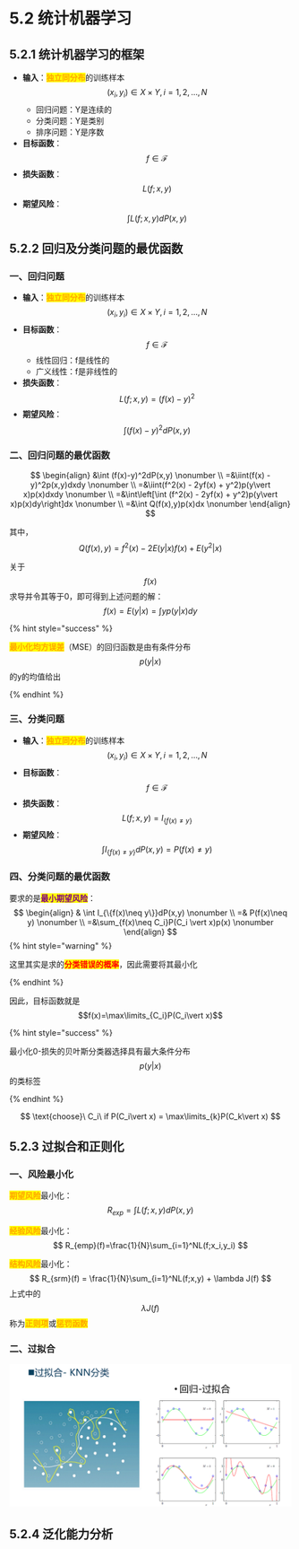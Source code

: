 # 5.2 统计机器学习

## 5.2.1 统计机器学习的框架

- **输入**：<mark style="color:orange;">**独立同分布**</mark>的训练样本$$(x_i,y_i)\in X\times Y,i=1,2,\dots,N$$
  - 回归问题：Y是连续的
  - 分类问题：Y是类别
  - 排序问题：Y是序数
- **目标函数**：$$f\in \mathcal{F}$$
- **损失函数**：$$L(f;x,y)$$
- **期望风险**：$$\int L(f;x,y)dP(x,y)$$



## 5.2.2 回归及分类问题的最优函数

### 一、回归问题

- **输入**：<mark style="color:orange;">**独立同分布**</mark>的训练样本$$(x_i,y_i)\in X\times Y,i=1,2,\dots,N$$
- **目标函数**：$$f\in \mathcal{F}$$
  - 线性回归：f是线性的
  - 广义线性：f是非线性的
- **损失函数**：$$L(f;x,y)=(f(x)-y)^2$$
- **期望风险**：$$\int (f(x)-y)^2dP(x,y)$$



### 二、回归问题的最优函数

$$
\begin{align}
&\int (f(x)-y)^2dP(x,y) \nonumber
\\
=&\iint(f(x) - y)^2p(x,y)dxdy \nonumber
\\
=&\iint(f^2(x) - 2yf(x) + y^2)p(y\vert x)p(x)dxdy \nonumber
\\
=&\int\left[\int (f^2(x) - 2yf(x) + y^2)p(y\vert x)p(x)dy\right]dx \nonumber
\\
=&\int Q(f(x),y)p(x)dx \nonumber
\end{align}
$$

其中，$$Q(f(x),y)=f^2(x)-2E(y\vert x)f(x) + E(y^2\vert x)$$

关于$$f(x)$$求导并令其等于0，即可得到上述问题的解：
$$
f(x) = E(y\vert x)=\int yp(y\vert x)dy
$$


{% hint style="success" %}

<mark style="color:orange;">**最小化均方误差**</mark>（MSE）的回归函数是由有条件分布$$p(y\vert x)$$的y的均值给出

{% endhint %}



### 三、分类问题

- **输入**：<mark style="color:orange;">**独立同分布**</mark>的训练样本$$(x_i,y_i)\in X\times Y,i=1,2,\dots,N$$
- **目标函数**：$$f\in \mathcal{F}$$
- **损失函数**：$$L(f;x,y)=I_{\{f(x)\neq y\}}$$
- **期望风险**：$$\int I_{\{f(x)\neq y\}}dP(x,y)=P(f(x)\neq y)$$



### 四、分类问题的最优函数

要求的是<mark style="color:purple;">**最小期望风险**</mark>：
$$
\begin{align}
& \int I_{\{f(x)\neq y\}}dP(x,y) \nonumber
\\
=& P(f(x)\neq y) \nonumber
\\
=&\sum_{f(x)\neq C_i}P(C_i \vert x)p(x) \nonumber
\end{align}
$$
{% hint style="warning" %}

这里其实是求的<mark style="color:red;">**分类错误的概率**</mark>，因此需要将其最小化

{% endhint %}

因此，目标函数就是$$f(x)=\max\limits_{C_i}P(C_i\vert x)$$

{% hint style="success" %}

最小化0-损失的贝叶斯分类器选择具有最大条件分布$$p(y\vert x)$$的类标签

{% endhint %}


$$
\text{choose}\ C_i\ if P(C_i\vert x) = \max\limits_{k}P(C_k\vert x)
$$




## 5.2.3 过拟合和正则化

### 一、风险最小化

<mark style="color:orange;">**期望风险**</mark>最小化：
$$
R_{exp} = \int L(f;x,y)dP(x,y)
$$


<mark style="color:orange;">**经验风险**</mark>最小化：
$$
R_{emp}(f)=\frac{1}{N}\sum_{i=1}^NL(f;x_i,y_i)
$$


<mark style="color:orange;">**结构风险**</mark>最小化：
$$
R_{srm}(f) = \frac{1}{N}\sum_{i=1}^NL(f;x,y) + \lambda J(f)
$$
上式中的$$\lambda J(f)$$称为<mark style="color:orange;">**正则项**</mark>或<mark style="color:orange;">**惩罚函数**</mark>



### 二、过拟合

![](../.gitbook/assets/5.2.1.png)





## 5.2.4 泛化能力分析
